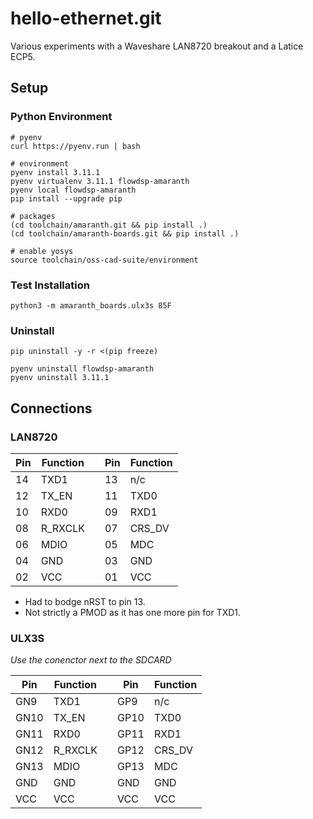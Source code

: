# hello-ethernet.git

Various experiments with a Waveshare LAN8720 breakout and a Latice ECP5.

## Setup

### Python Environment
    # pyenv
    curl https://pyenv.run | bash

    # environment
    pyenv install 3.11.1
    pyenv virtualenv 3.11.1 flowdsp-amaranth
    pyenv local flowdsp-amaranth
    pip install --upgrade pip

    # packages
    (cd toolchain/amaranth.git && pip install .)
    (cd toolchain/amaranth-boards.git && pip install .)

    # enable yosys
    source toolchain/oss-cad-suite/environment


### Test Installation

    python3 -m amaranth_boards.ulx3s 85F


### Uninstall

    pip uninstall -y -r <(pip freeze)

    pyenv uninstall flowdsp-amaranth
    pyenv uninstall 3.11.1


## Connections

### LAN8720

| Pin | Function |     | Pin | Function  |
| --- | -------- | --- | --- | --------- |
| 14  | TXD1     |     | 13  | n/c       |
| 12  | TX_EN    |     | 11  | TXD0      |
| 10  | RXD0     |     | 09  | RXD1      |
| 08  | R_RXCLK  |     | 07  | CRS_DV    |
| 06  | MDIO     |     | 05  | MDC       |
| 04  | GND      |     | 03  | GND       |
| 02  | VCC      |     | 01  | VCC       |


* Had to bodge nRST to pin 13.
* Not strictly a PMOD as it has one more pin for TXD1.


### ULX3S

*Use the conenctor next to the SDCARD*

| Pin  | Function |     | Pin  | Function  |
| ---- | -------- | --- | ---- | --------- |
| GN9  | TXD1     |     | GP9  | n/c       |
| GN10 | TX_EN    |     | GP10 | TXD0      |
| GN11 | RXD0     |     | GP11 | RXD1      |
| GN12 | R_RXCLK  |     | GP12 | CRS_DV    |
| GN13 | MDIO     |     | GP13 | MDC       |
| GND  | GND      |     | GND  | GND       |
| VCC  | VCC      |     | VCC  | VCC       |

